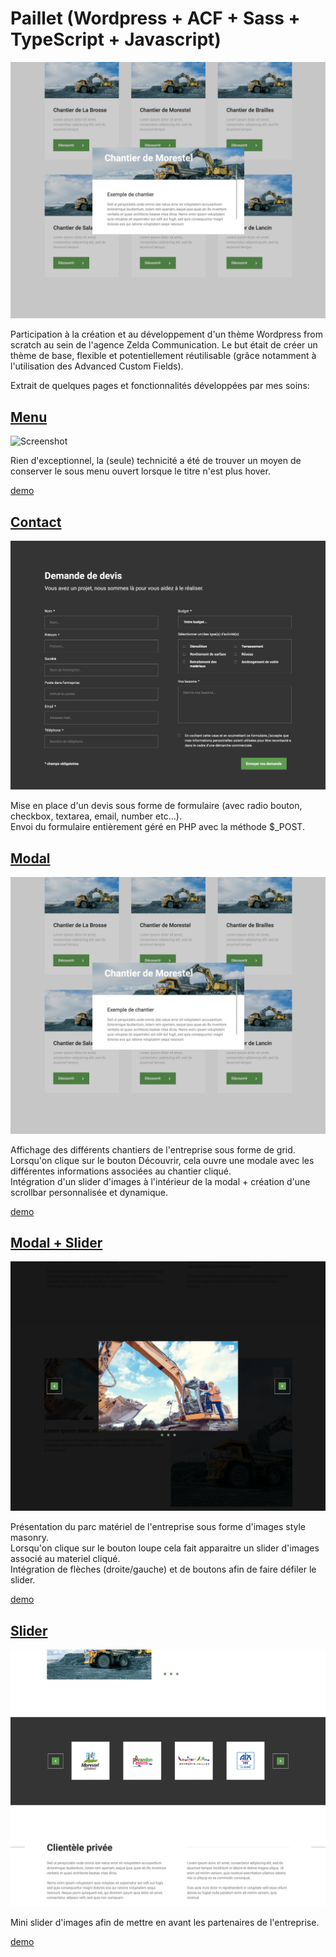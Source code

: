 # Paillet (Wordpress + ACF + Sass + TypeScript + Javascript)

![Screenshot](screenshot.png)

Participation à la création et au développement d'un thème Wordpress from scratch au sein de l'agence Zelda Communication. Le but était de créer un thème de base, flexible et potentiellement réutilisable (grâce notamment à l'utilisation des Advanced Custom Fields).

Extrait de quelques pages et fonctionnalités développées par mes soins:

## [Menu](https://github.com/idrissdiakite/paillet-wordpress/tree/main/Menu)

![Screenshot](https://github.com/idrissdiakite/paillet-wordpress/blob/main/Menu/screenshot.png)

Rien d'exceptionnel, la (seule) technicité a été de trouver un moyen de conserver le sous menu ouvert lorsque le titre n'est plus hover.

<a href="https://drive.google.com/file/d/1l-UCgMKwm_zuN-plTjGwKr8sf_3aaY8v" target="_blank">demo</a>

## [Contact](https://github.com/idrissdiakite/paillet-wordpress/tree/main/Contact)

![Screenshot](https://github.com/idrissdiakite/paillet-wordpress/blob/main/Contact/screenshot.png)

Mise en place d'un devis sous forme de formulaire (avec radio bouton, checkbox, textarea, email, number etc...).  
Envoi du formulaire entièrement géré en PHP avec la méthode $\_POST.

## [Modal](https://github.com/idrissdiakite/paillet-wordpress/tree/main/Modal)

![Screenshot](https://github.com/idrissdiakite/paillet-wordpress/blob/main/Modal/screenshot.png)

Affichage des différents chantiers de l'entreprise sous forme de grid.  
Lorsqu'on clique sur le bouton Découvrir, cela ouvre une modale avec les différentes informations associées au chantier cliqué.  
Intégration d'un slider d'images à l'intérieur de la modal + création d'une scrollbar personnalisée et dynamique.

[demo](https://drive.google.com/file/d/1lA1zsR5ie58lftalMt_NGxeYU-39iAd3)

## [Modal + Slider](https://github.com/idrissdiakite/paillet-wordpress/tree/main/Modal%20%2B%20Slider)

![Screenshot](https://github.com/idrissdiakite/paillet-wordpress/blob/main/Modal%20%2B%20Slider/screenshot.png)

Présentation du parc matériel de l'entreprise sous forme d'images style masonry.  
Lorsqu'on clique sur le bouton loupe cela fait apparaitre un slider d'images associé au materiel cliqué.  
Intégration de flèches (droite/gauche) et de boutons afin de faire défiler le slider.

[demo](https://drive.google.com/file/d/1V5Z5cy6Tiuerrsw6LfzCUaQNMcHDDdEE)

## [Slider](https://github.com/idrissdiakite/paillet-wordpress/tree/main/Slider)

![Screenshot](https://github.com/idrissdiakite/paillet-wordpress/blob/main/Slider/screenshot.png)

Mini slider d'images afin de mettre en avant les partenaires de l'entreprise.

[demo](https://drive.google.com/file/d/15-C6DHluiOAtnM5FXbUJfEkVsBJZ666T)
